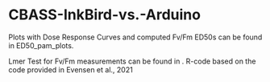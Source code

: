 # CBASS-InkBird-vs.-Arduino

Plots with Dose Response Curves and computed Fv/Fm ED50s can be found in ED50_pam_plots.

Lmer Test for Fv/Fm measurements can be found in . R-code based on the code provided in Evensen et al., 2021
